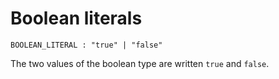 # Boolean literals

```bnf
BOOLEAN_LITERAL : "true" | "false"
```

The two values of the boolean type are written `true` and `false`.
